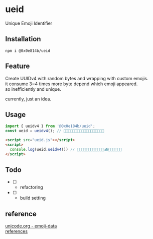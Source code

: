 # ueid

Unique Emoji Identifier

## Installation

```shell
npm i @0x0e814b/ueid
```

## Feature

Create UUIDv4 with random bytes and wrapping with custom emojis.  
it consume 3~4 times more byte depend which emoji appeared.  
so inefficiently and unique.

currently, just an idea.

## Usage

```ts
import { ueidv4 } from '@0x0e184b/ueid';
const ueid = ueidv4(); // 🚃🌼🍏🚨🔗🌳🌷🔗🌇😚🔗🍋🎋🏡🍒🌄🍋🎃
```

```html
<script src="ueid.js"></script>
<script>
  console.log(ueid.ueidv4()) // 🏃🌻🎅🍮🍃🔗🚒🚱🔗🚻🚄🔗🚑🏒🚚🚞🍻🚧🌺
</script>

```

## Todo

- [ ] - refactoring
- [ ] - build setting

## reference

[unicode.org - emoji-data](http://www.unicode.org/Public/emoji/1.0/emoji-data.txt)  
[references](./references/)
